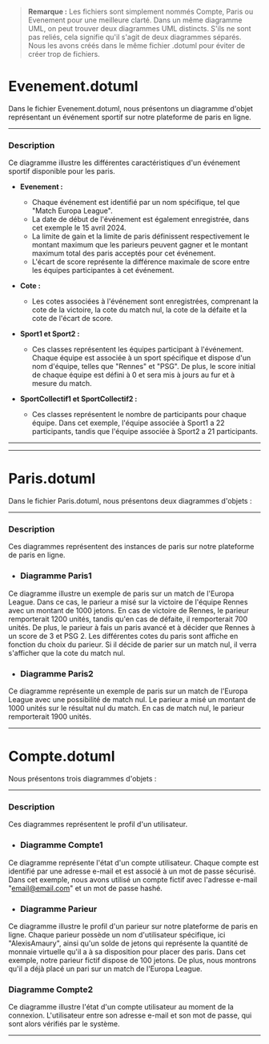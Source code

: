 > **Remarque :** Les fichiers sont simplement nommés Compte, Paris ou Evenement pour une meilleure clarté. Dans un même diagramme UML, on peut trouver deux diagrammes UML distincts. S'ils ne sont pas reliés, cela signifie qu'il s'agit de deux diagrammes séparés. Nous les avons créés dans le même fichier .dotuml pour éviter de créer trop de fichiers.


# Evenement.dotuml

Dans le fichier Evenement.dotuml, nous présentons un diagramme d'objet représentant un événement sportif sur notre plateforme de paris en ligne. 

---

### Description
Ce diagramme illustre les différentes caractéristiques d'un événement sportif disponible pour les paris.

- **Evenement :**
  - Chaque événement est identifié par un nom spécifique, tel que "Match Europa League".
  - La date de début de l'événement est également enregistrée, dans cet exemple le 15 avril 2024.
  - La limite de gain et la limite de paris définissent respectivement le montant maximum que les parieurs peuvent gagner et le montant maximum total des paris acceptés pour cet événement.
  - L'écart de score représente la différence maximale de score entre les équipes participantes à cet événement.

- **Cote :**
  - Les cotes associées à l'événement sont enregistrées, comprenant la cote de la victoire, la cote du match nul, la cote de la défaite et la cote de l'écart de score.

- **Sport1 et Sport2 :**
  - Ces classes représentent les équipes participant à l'événement. Chaque équipe est associée à un sport spécifique et dispose d'un nom d'équipe, telles que "Rennes" et "PSG". De plus, le score initial de chaque équipe est défini à 0 et sera mis à jours au fur et à mesure du match.

- **SportCollectif1 et SportCollectif2 :**
  - Ces classes représentent le nombre de participants pour chaque équipe. Dans cet exemple, l'équipe associée à Sport1 a 22 participants, tandis que l'équipe associée à Sport2 a 21 participants.

---



---
# Paris.dotuml

Dans le fichier Paris.dotuml, nous présentons deux diagrammes d'objets :

---

### Description
Ces diagrammes représentent des instances de paris sur notre plateforme de paris en ligne.

- ### Diagramme Paris1
Ce diagramme illustre un exemple de paris sur un match de l'Europa League. Dans ce cas, le parieur a misé sur la victoire de l'équipe Rennes avec un montant de 1000 jetons. En cas de victoire de Rennes, le parieur remporterait 1200 unités, tandis qu'en cas de défaite, il remporterait 700 unités. De plus, le parieur à fais un paris avancé et à décider que Rennes à un score de 3 et PSG 2.
Les différentes cotes du paris sont affiche en fonction du choix du parieur. Si il décide de parier sur un match nul, il verra s'afficher que la cote du match nul.

- ### Diagramme Paris2
Ce diagramme représente un exemple de paris sur un match de l'Europa League avec une possibilité de match nul. Le parieur a misé un montant de 1000 unités sur le résultat nul du match. En cas de match nul, le parieur remporterait 1900 unités.

---

# Compte.dotuml

Nous présentons trois diagrammes d'objets :

---

### Description
Ces diagrammes représentent le profil d'un utilisateur.

- ### Diagramme Compte1
Ce diagramme représente l'état d'un compte utilisateur. Chaque compte est identifié par une adresse e-mail et est associé à un mot de passe sécurisé. Dans cet exemple, nous avons utilisé un compte fictif avec l'adresse e-mail "email@email.com" et un mot de passe hashé.

- ### Diagramme Parieur
Ce diagramme illustre le profil d'un parieur sur notre plateforme de paris en ligne. Chaque parieur possède un nom d'utilisateur spécifique, ici "AlexisAmaury", ainsi qu'un solde de jetons qui représente la quantité de monnaie virtuelle qu'il a à sa disposition pour placer des paris. Dans cet exemple, notre parieur fictif dispose de 100 jetons. De plus, nous montrons qu'il a déjà placé un pari sur un match de l'Europa League.



### Diagramme Compte2 
Ce diagramme illustre l'état d'un compte utilisateur au moment de la connexion. L'utilisateur entre son adresse e-mail et son mot de passe, qui sont alors vérifiés par le système. 

---